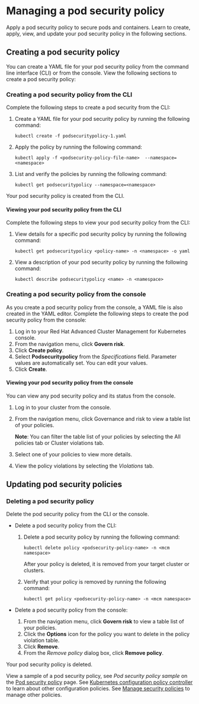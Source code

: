 # Managing a pod security policy

Apply a pod security policy to secure pods and containers. Learn to create, apply, view, and update your pod security policy in the following sections.

## Creating a pod security policy 

You can create a YAML file for your pod security policy from the command line interface (CLI) or from the console. View the following sections to create a pod security policy: 

### Creating a pod security policy from the CLI

Complete the following steps to create a pod security from the CLI:

1. Create a YAML file for your pod security policy by running the following command:

   ```
   kubectl create -f podsecuritypolicy-1.yaml
   ```

2. Apply the policy by running the following command:

   ```
   kubectl apply -f <podsecurity-policy-file-name>  --namespace=<namespace>
   ```

3. List and verify the policies by running the following command:

   ```
   kubectl get podsecuritypolicy --namespace=<namespace>
   ```

Your pod security policy is created from the CLI. 

#### Viewing your pod security policy from the CLI 

Complete the following steps to view your pod security policy from the CLI:

1. View details for a specific pod security policy by running the following command:

   ```
   kubectl get podsecuritypolicy <policy-name> -n <namespace> -o yaml
   ```

2. View a description of your pod security policy by running the following command:

   ```
   kubectl describe podsecuritypolicy <name> -n <namespace>
   ```

### Creating a pod security policy from the console

As you create a pod security policy from the console, a YAML file is also created in the YAML editor. Complete the following steps to create the pod security policy from the console:

1. Log in to your Red Hat Advanced Cluster Management for Kubernetes console.
2. From the navigation menu, click **Govern risk**. 
3. Click **Create policy**. 
4. Select **Podsecuritypolicy** from the _Specifications_ field. Parameter values are automatically set. You can edit your values.
5. Click **Create**. 

#### Viewing your pod security policy from the console

You can view any pod security policy and its status from the console.

1. Log in to your cluster from the console.

2. From the navigation menu, click Governance and risk to view a table list of your policies.

   **Note**: You can filter the table list of your policies by selecting the All policies tab or Cluster violations tab.

3. Select one of your policies to view more details.

4. View the policy violations by selecting the _Violations_ tab.

## Updating pod security policies

### Deleting a pod security policy

Delete the pod security policy from the CLI or the console. 

* Delete a pod security policy from the CLI:

  1. Delete a pod security policy by running the following command: <!--verify command `namespace`-->

      ```
      kubectl delete policy <podsecurity-policy-name> -n <mcm namespace>  
      ```

      After your policy is deleted, it is removed from your target cluster or clusters.

  2. Verify that your policy is removed by running the following command:

      ```
      kubectl get policy <podsecurity-policy-name> -n <mcm namespace>
      ```
      
* Delete a pod security policy from the console:

  1. From the navigation menu, click **Govern risk** to view a table list of your policies.
  2. Click the **Options** icon for the policy you want to delete in the policy violation table.
  3. Click **Remove**.
  4. From the _Remove policy_ dialog box, click **Remove policy**.

Your pod security policy is deleted.

View a sample of a pod security policy, see _Pod security policy sample_ on the [Pod security policy](memory_policy.md) page. See [Kubernetes configuration policy controller](config_policy_ctrl.md) to learn about other configuration policies. See [Manage security policies](manage_policy_overview.md) to manage other policies.
 
